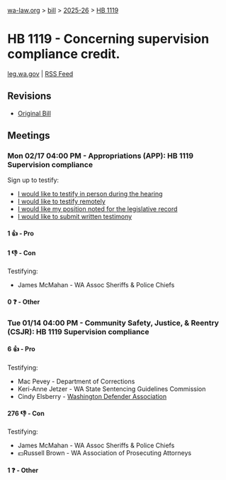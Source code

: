 [wa-law.org](/) > [bill](/bill/) > [2025-26](/bill/2025-26/) > [HB 1119](/bill/2025-26/hb/1119/)

# HB 1119 - Concerning supervision compliance credit. 
[leg.wa.gov](https://app.leg.wa.gov/billsummary?BillNumber=1119&Year=2025&Initiative=false) | [RSS Feed](./rss.xml)

## Revisions
* [Original Bill](1/)

## Meetings
### Mon 02/17 04:00 PM - Appropriations (APP): HB 1119 Supervision compliance
Sign up to testify:
* [I would like to testify in person during the hearing](https://app.leg.wa.gov/csi/Testifier/Add?chamber=House&mId=32859&aId=164190&caId=25905&tId=1)
* [I would like to testify remotely](https://app.leg.wa.gov/csi/Testifier/Add?chamber=House&mId=32859&aId=164190&caId=25905&tId=2)
* [I would like my position noted for the legislative record](https://app.leg.wa.gov/csi/Testifier/Add?chamber=House&mId=32859&aId=164190&caId=25905&tId=3)
* [I would like to submit written testimony](https://app.leg.wa.gov/csi/Testifier/Add?chamber=House&mId=32859&aId=164190&caId=25905&tId=4)

#### 1 👍 - Pro

#### 1 👎 - Con
Testifying:
* James McMahan - WA Assoc Sheriffs & Police Chiefs

#### 0 ❓ - Other

### Tue 01/14 04:00 PM - Community Safety, Justice, & Reentry (CSJR): HB 1119 Supervision compliance
#### 6 👍 - Pro
Testifying:
* Mac Pevey - Department of Corrections
* Keri-Anne Jetzer - WA State Sentencing Guidelines Commission
* Cindy Elsberry - [Washington Defender Association](/org/washington_defender_association/)

#### 276 👎 - Con
Testifying:
* James McMahan - WA Assoc Sheriffs & Police Chiefs
* 💵Russell Brown - WA Association of Prosecuting Attorneys

#### 1 ❓ - Other
